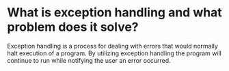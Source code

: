 # What is exception handling and what problem does it solve?

Exception handling is a process for dealing with errors that would normally halt execution of a program. By utilizing exception handling the program will continue to run while notifying the user an error occurred.
